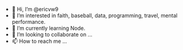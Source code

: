 - 👋 Hi, I’m @ericvw9
- 👀 I’m interested in faith, baseball, data, programming, travel, mental performance.
- 🌱 I’m currently learning Node.
- 💞️ I’m looking to collaborate on ...
- 📫 How to reach me ...

<!---
ericvw9/ericvw9 is a ✨ special ✨ repository because its `README.md` (this file) appears on your GitHub profile.
You can click the Preview link to take a look at your changes.
--->
